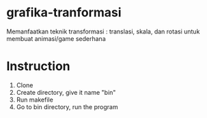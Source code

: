 # grafika-tranformasi
Memanfaatkan teknik transformasi : translasi, skala, dan rotasi untuk membuat animasi/game sederhana

# Instruction

1. Clone
2. Create directory, give it name "bin"
3. Run makefile
4. Go to bin directory, run the program
